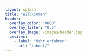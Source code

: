 ```yaml
---
layout: splash
title: "Willkommen"
header:
  overlay_color: "#000"
  overlay_filter: "0.5"
  overlay_image: /images/header.jpg
  actions:
    - label: "Mehr erfahren"
      url: "/about/"
---
```

